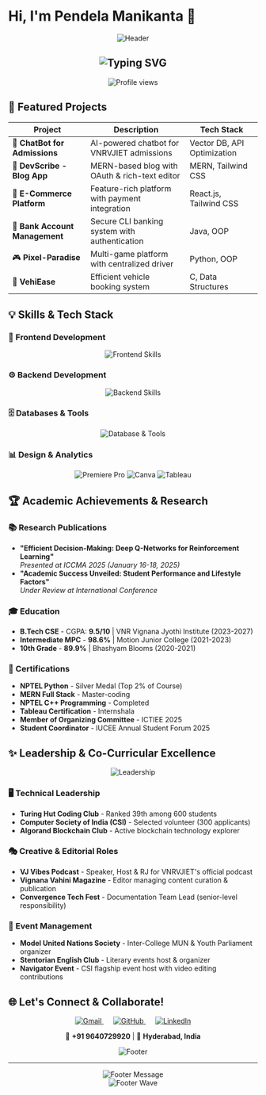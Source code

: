 # Hi, I'm Pendela Manikanta 👋

<p align="center">
  <img src="https://capsule-render.vercel.app/api?type=waving&color=gradient&customColorList=12,24,8,30,20,29&height=120&section=header&text=Full-Stack%20Developer%20|%20CSE%20Student&fontSize=24&fontColor=ffffff&animation=fadeIn" alt="Header" />
</p>

<h2 align="center">
      <img src="https://readme-typing-svg.herokuapp.com?font=Fira+Code&size=22&duration=3000&pause=1000&color=8B5CF6&center=true&vCenter=true&width=600&lines=💻+MERN+Stack+Developer;🤖+AI+%26+ML+Enthusiast;🚀+Research+Publication+Author;✨+Building+Innovation+with+Code" alt="Typing SVG" />
</h2>

<p align="center">
  <img src="https://komarev.com/ghpvc/?username=Manikanta6205&style=for-the-badge&label=PROFILE+VIEWS&color=blueviolet" alt="Profile views" />
</p>

## 🚀 Featured Projects

<div align="center">

| Project | Description | Tech Stack |
|---------|-------------|------------|
| 🤖 **ChatBot for Admissions** | AI-powered chatbot for VNRVJIET admissions | Vector DB, API Optimization |
| 📝 **DevScribe - Blog App** | MERN-based blog with OAuth & rich-text editor | MERN, Tailwind CSS |
| 🛒 **E-Commerce Platform** | Feature-rich platform with payment integration | React.js, Tailwind CSS |
| 🏦 **Bank Account Management** | Secure CLI banking system with authentication | Java, OOP |
| 🎮 **Pixel-Paradise** | Multi-game platform with centralized driver | Python, OOP |
| 🚗 **VehiEase** | Efficient vehicle booking system | C, Data Structures |

</div>

## 💡 Skills & Tech Stack

### 🎨 Frontend Development
<p align="center">
  <img src="https://skillicons.dev/icons?i=react,nextjs,js,ts,html,css,tailwind,bootstrap&perline=8&theme=dark" alt="Frontend Skills" />
</p>

### ⚙️ Backend Development
<p align="center">
  <img src="https://skillicons.dev/icons?i=nodejs,express,nextjs,python,java,cpp,c&perline=7&theme=dark" alt="Backend Skills" />
</p>

### 🗄️ Databases & Tools
<p align="center">
  <img src="https://skillicons.dev/icons?i=mongodb,mysql,git,github,vercel,figma&perline=6&theme=dark" alt="Database & Tools" />
</p>

### 📊 Design & Analytics
<p align="center">
  <img src="https://img.shields.io/badge/Adobe%20Premiere%20Pro-9999FF?style=for-the-badge&logo=Adobe%20Premiere%20Pro&logoColor=white" alt="Premiere Pro" />
  <img src="https://img.shields.io/badge/Canva-%2300C4CC.svg?style=for-the-badge&logo=Canva&logoColor=white" alt="Canva" />
  <img src="https://img.shields.io/badge/Tableau-E97627?style=for-the-badge&logo=Tableau&logoColor=white" alt="Tableau" />
</p>

## 🏆 Academic Achievements & Research

### 📚 Research Publications
- **"Efficient Decision-Making: Deep Q-Networks for Reinforcement Learning"**  
  *Presented at ICCMA 2025 (January 16-18, 2025)*
- **"Academic Success Unveiled: Student Performance and Lifestyle Factors"**  
  *Under Review at International Conference*

### 🎓 Education
- **B.Tech CSE** - CGPA: **9.5/10** | VNR Vignana Jyothi Institute (2023-2027)
- **Intermediate MPC** - **98.6%** | Motion Junior College (2021-2023)
- **10th Grade** - **89.9%** | Bhashyam Blooms (2020-2021)

### 🏅 Certifications
- **NPTEL Python** - Silver Medal (Top 2% of Course)
- **MERN Full Stack** - Master-coding
- **NPTEL C++ Programming** - Completed
- **Tableau Certification** - Internshala
- **Member of Organizing Committee** - ICTIEE 2025
- **Student Coordinator** - IUCEE Annual Student Forum 2025

## ✨ Leadership & Co-Curricular Excellence

<div align="center">
  <img src="https://readme-typing-svg.herokuapp.com?font=Fira+Code&size=18&duration=2000&pause=500&color=06B6D4&center=true&vCenter=true&width=500&lines=🏆+Ranked+39th+%2F+600+in+Turing+Hut;🎯+CSI+Volunteer+%28300+applicants%29;📻+VJ+Vibes+Podcast+Host;📝+Vignana+Vahini+Editor;🎪+Event+Documentation+Lead" alt="Leadership" />
</div>

### 🖥️ Technical Leadership
- **Turing Hut Coding Club** - Ranked 39th among 600 students
- **Computer Society of India (CSI)** - Selected volunteer (300 applicants)
- **Algorand Blockchain Club** - Active blockchain technology explorer

### 🎭 Creative & Editorial Roles
- **VJ Vibes Podcast** - Speaker, Host & RJ for VNRVJIET's official podcast
- **Vignana Vahini Magazine** - Editor managing content curation & publication
- **Convergence Tech Fest** - Documentation Team Lead (senior-level responsibility)

### 🎪 Event Management
- **Model United Nations Society** - Inter-College MUN & Youth Parliament organizer
- **Stentorian English Club** - Literary events host & organizer
- **Navigator Event** - CSI flagship event host with video editing contributions

## 🌐 Let's Connect & Collaborate!

<div align="center">
  <p>
    <a href="mailto:pendelamanikanta6205@gmail.com" target="_blank">
      <img src="https://skillicons.dev/icons?i=gmail&theme=dark" alt="Gmail" title="Gmail" />
    </a>
    &nbsp;&nbsp;&nbsp;&nbsp;
    <a href="https://github.com/Manikanta6205" target="_blank">
      <img src="https://skillicons.dev/icons?i=github&theme=dark" alt="GitHub" title="GitHub" />
    </a>
    &nbsp;&nbsp;&nbsp;&nbsp;
    <a href="https://www.linkedin.com/in/pendela-manikanta/" target="_blank">
      <img src="https://skillicons.dev/icons?i=linkedin&theme=dark" alt="LinkedIn" title="LinkedIn" />
    </a>
  </p>
  
  <p>
    📱 <strong>+91 9640729920</strong> | 📍 <strong>Hyderabad, India</strong>
  </p>
</div>

<div align="center">
  <img src="https://capsule-render.vercel.app/api?type=rect&color=gradient&customColorList=12,24,8,30,20,29&height=2&section=footer" alt="Footer" />
</div>

---

<div align="center">
  <img src="https://readme-typing-svg.herokuapp.com?font=Fira+Code&size=16&duration=4000&pause=1000&color=10B981&center=true&vCenter=true&width=400&lines=⭐+Star+my+repositories!;🤝+Let's+collaborate!;💡+Open+to+opportunities!;🚀+Building+the+future!" alt="Footer Message" />
</div>

<div align="center">
  <img src="https://capsule-render.vercel.app/api?type=waving&color=gradient&customColorList=0,1,2,3,4,5&height=60&section=footer" alt="Footer Wave" />
</div>
